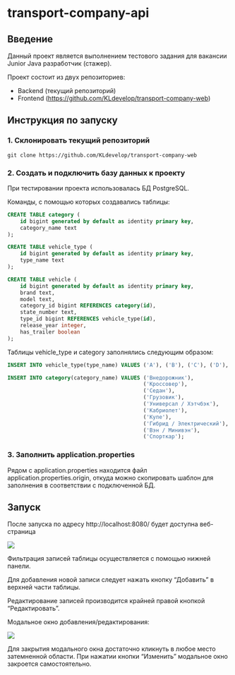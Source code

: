 # transport-company-api

## Введение

Данный проект является выполнением тестового задания для вакансии Junior Java разработчик (стажер).

Проект состоит из двух репозиториев:

*   Backend (текущий репозиторий)
*   Frontend (https://github.com/KLdevelop/transport-company-web)

## Инструкция по запуску

### 1\. Склонировать текущий репозиторий

```shell
git clone https://github.com/KLdevelop/transport-company-web
```


### 2\. Создать и подключить базу данных к проекту

При тестировании проекта использовалась БД PostgreSQL.

Команды, с помощью которых создавались таблицы:

```sql
CREATE TABLE category (
    id bigint generated by default as identity primary key,
    category_name text
);
```

```sql
CREATE TABLE vehicle_type (
    id bigint generated by default as identity primary key,
    type_name text
);
```

```sql
CREATE TABLE vehicle (
    id bigint generated by default as identity primary key, 
    brand text, 
    model text, 
    category_id bigint REFERENCES category(id), 
    state_number text, 
    type_id bigint REFERENCES vehicle_type(id), 
    release_year integer, 
    has_trailer boolean
);
```


Таблицы vehicle\_type и category заполнялись следующим образом:

```sql
INSERT INTO vehicle_type(type_name) VALUES ('A'), ('B'), ('C'), ('D'), ('BE'), ('CE'), ('DE');
```

```sql
INSERT INTO category(category_name) VALUES ('Внедорожник'), 
                                           ('Кроссовер'), 
                                           ('Седан'), 
                                           ('Грузовик'), 
                                           ('Универсал / Хэтчбэк'),
                                           ('Кабриолет'),
                                           ('Купе'),
                                           ('Гибрид / Электрический'),
                                           ('Вэн / Минивэн'),
                                           ('Спорткар');
```


### 3\. Заполнить application.properties

Рядом с application.properties находится файл application.properties.origin, откуда можно скопировать шаблон для заполнения в соответствии с подключенной БД.


## Запуск

После запуска по адресу http://localhost:8080/ будет доступна веб-страница

![](https://github.com/KLdevelop/transport-company-api/assets/41189290/d9593f7d-df33-4c2a-ade3-defedd8d913c)


Фильтрация записей таблицы осуществляется с помощью нижней панели.

Для добавления новой записи следует нажать кнопку “Добавить” в верхней части таблицы.

Редактирование записей производится крайней правой кнопкой “Редактировать”.

Модальное окно добавления/редактирования:

![](https://33333.cdn.cke-cs.com/kSW7V9NHUXugvhoQeFaf/images/6103104db3868a95f5ad1fb7bf7e9bc8363b9e63fbd94a18.png)

Для закрытия модального окна достаточно кликнуть в любое место затемненной области. При нажатии кнопки “Изменить” модальное окно закроется самостоятельно.
